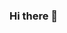### Hi there 👋

<!--
**nehapand/nehapand** is a ✨ _special_ ✨ repository because its `README.md` (this file) appears on your GitHub profile.

Here are some ideas to get you started:

- 🔭 I’m currently working on ...
- 🌱 I’m currently learning ...
- 👯 I’m looking to collaborate on ...
- 🤔 I’m looking for help with ...
- 💬 Ask me about ...
- 📫 How to reach me: ...
- 😄 Pronouns: ...
- ⚡ Fun fact: ...
-->
<!--[![Giri's github stats](https://github-readme-stats.vercel.app/api?username=pgirikishore&count_private=true&hide=PHP)](https://github.com/pgirikishore/github-readme-stats) [![Top Langs](https://github-readme-stats.vercel.app/api/top-langs/?username=pgirikishore&layout=compact)](https://github.com/pgirikishore/github-readme-stats)-->

<!--![](https://komarev.com/ghpvc/?username=your-github-username&color=brightgreen)
[![HitCount](http://hits.dwyl.com/pgirikishore/{project}.svg)](http://hits.dwyl.com/pgirikishore/{project})
-->
